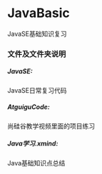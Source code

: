 # JavaBasic
JavaSE基础知识复习

### 文件及文件夹说明

##### JavaSE:

JavaSE日常复习代码

##### AtguiguCode:

尚硅谷教学视频里面的项目练习

##### Java学习.xmind:

Java基础知识点总结
